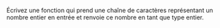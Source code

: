 Écrivez une fonction qui prend une chaîne de caractères représentant un nombre entier en entrée et renvoie ce nombre en tant que type entier.